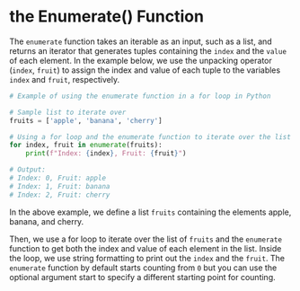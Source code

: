 # the Enumerate() Function

The `enumerate` function takes an iterable as an input, such as a list, and returns an iterator that generates tuples containing the `index` and the `value` of each element. In the example below, we use the unpacking operator (`index`, `fruit`) to assign the index and value of each tuple to the variables `index` and `fruit`, respectively.

```python
# Example of using the enumerate function in a for loop in Python

# Sample list to iterate over
fruits = ['apple', 'banana', 'cherry']

# Using a for loop and the enumerate function to iterate over the list
for index, fruit in enumerate(fruits):
    print(f"Index: {index}, Fruit: {fruit}")

# Output:
# Index: 0, Fruit: apple
# Index: 1, Fruit: banana
# Index: 2, Fruit: cherry
```

In the above example, we define a list `fruits` containing the elements apple, banana, and cherry.

Then, we use a for loop to iterate over the list of `fruits` and the `enumerate` function to get both the index and value of each element in the list. Inside the loop, we use string formatting to print out the `index` and the `fruit`. The `enumerate` function by default starts counting from `0` but you can use the optional argument start to specify a different starting point for counting.
